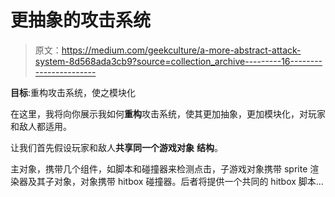 # 更抽象的攻击系统

> 原文：<https://medium.com/geekculture/a-more-abstract-attack-system-8d568ada3cb9?source=collection_archive---------16----------------------->

**目标**:重构攻击系统，使之模块化

在这里，我将向你展示我如何**重构**攻击系统，使其更加抽象，更加模块化，对玩家和敌人都适用。

让我们首先假设玩家和敌人**共享同一个游戏对象** **结构**。

主对象，携带几个组件，如脚本和碰撞器来检测点击，子游戏对象携带 sprite 渲染器及其子对象，对象携带 hitbox 碰撞器。后者将提供一个共同的 hitbox 脚本…